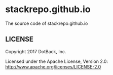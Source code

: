 stackrepo.github.io
======

The source code of stackrepo.github.io

LICENSE
------------

Copyright 2017 DotBack, Inc.

Licensed under the Apache License, Version 2.0: http://www.apache.org/licenses/LICENSE-2.0
